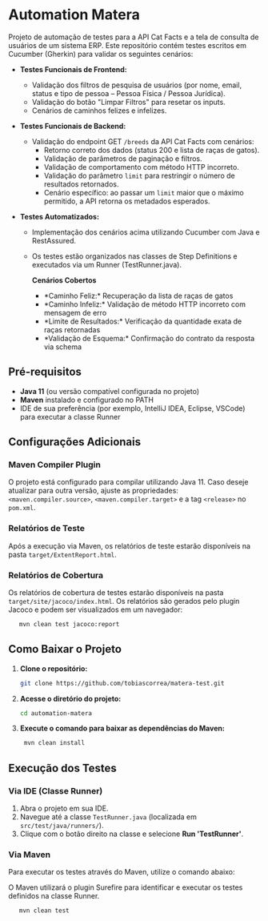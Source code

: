 # Automation Matera

Projeto de automação de testes para a API Cat Facts e a tela de consulta de usuários de um sistema ERP. Este repositório contém testes escritos em Cucumber (Gherkin) para validar os seguintes cenários:

- **Testes Funcionais de Frontend:**
    - Validação dos filtros de pesquisa de usuários (por nome, email, status e tipo de pessoa – Pessoa Física / Pessoa Jurídica).
    - Validação do botão "Limpar Filtros" para resetar os inputs.
    - Cenários de caminhos felizes e infelizes.

- **Testes Funcionais de Backend:**
    - Validação do endpoint GET `/breeds` da API Cat Facts com cenários:
        - Retorno correto dos dados (status 200 e lista de raças de gatos).
        - Validação de parâmetros de paginação e filtros.
        - Validação de comportamento com método HTTP incorreto.
        - Validação do parâmetro `limit` para restringir o número de resultados retornados.
        - Cenário específico: ao passar um `limit` maior que o máximo permitido, a API retorna os metadados esperados.

- **Testes Automatizados:**
    - Implementação dos cenários acima utilizando Cucumber com Java e RestAssured.
    - Os testes estão organizados nas classes de Step Definitions e executados via um Runner (TestRunner.java).

      **Cenários Cobertos**

      - \*Caminho Feliz:\* Recuperação da lista de raças de gatos
      - \*Caminho Infeliz:\* Validação de método HTTP incorreto com mensagem de erro
      - \*Limite de Resultados:\* Verificação da quantidade exata de raças retornadas
      - \*Validação de Esquema:\* Confirmação do contrato da resposta via schema

## Pré-requisitos

- **Java 11** (ou versão compatível configurada no projeto)
- **Maven** instalado e configurado no PATH
- IDE de sua preferência (por exemplo, IntelliJ IDEA, Eclipse, VSCode) para executar a classe Runner

## Configurações Adicionais

### Maven Compiler Plugin
O projeto está configurado para compilar utilizando Java 11. Caso deseje atualizar para outra versão, ajuste as propriedades:
 `<maven.compiler.source>`, `<maven.compiler.target>` e a tag `<release>` no `pom.xml`.

### Relatórios de Teste
Após a execução via Maven, os relatórios de teste estarão disponíveis na pasta `target/ExtentReport.html`.

### Relatórios de Cobertura
Os relatórios de cobertura de testes estarão disponíveis na pasta `target/site/jacoco/index.html`.
Os relatórios são gerados pelo plugin Jacoco e podem ser visualizados em um navegador:

```bash
   mvn clean test jacoco:report
```

## Como Baixar o Projeto

1. **Clone o repositório:**
   ```bash
   git clone https://github.com/tobiascorrea/matera-test.git

2. **Acesse o diretório do projeto:**
   ```bash
   cd automation-matera

3. **Execute o comando para baixar as dependências do Maven:**
   ```bash
    mvn clean install

## Execução dos Testes

### Via IDE (Classe Runner)
1. Abra o projeto em sua IDE.
2. Navegue até a classe `TestRunner.java` (localizada em `src/test/java/runners/`).
3. Clique com o botão direito na classe e selecione **Run 'TestRunner'**.

### Via Maven
Para executar os testes através do Maven, utilize o comando abaixo:

O Maven utilizará o plugin Surefire para identificar e executar os testes definidos na classe Runner.

```bash
   mvn clean test
